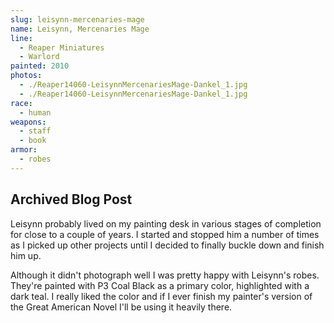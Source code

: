 ```yaml
---
slug: leisynn-mercenaries-mage
name: Leisynn, Mercenaries Mage
line:
  - Reaper Miniatures
  - Warlord
painted: 2010
photos:
  - ./Reaper14060-LeisynnMercenariesMage-Dankel_1.jpg
  - ./Reaper14060-LeisynnMercenariesMage-Dankel_1.jpg
race:
  - human
weapons:
  - staff
  - book
armor:
  - robes
---
```


## Archived Blog Post

Leisynn probably lived on my painting desk in various stages of completion for close to a couple of years. I started and stopped him a number of times as I picked up other projects until I decided to finally buckle down and finish him up.

Although it didn't photograph well I was pretty happy with Leisynn's robes. They're painted with P3 Coal Black as a primary color, highlighted with a dark teal. I really liked the color and if I ever finish my painter's version of the Great American Novel I'll be using it heavily there.
